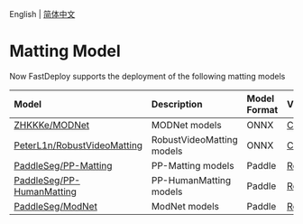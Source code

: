 English | [简体中文](README_CN.md)
# Matting Model

Now FastDeploy supports the deployment of the following matting models

| Model | Description | Model Format | Version |
| :--- | :--- | :------- | :--- |
| [ZHKKKe/MODNet](./modnet) | MODNet models | ONNX | [CommitID:28165a4](https://github.com/ZHKKKe/MODNet/commit/28165a4) |
| [PeterL1n/RobustVideoMatting](./rvm) | RobustVideoMatting models | ONNX | [CommitID:81a1093](https://github.com/PeterL1n/RobustVideoMatting/commit/81a1093) |
| [PaddleSeg/PP-Matting](./ppmatting) | PP-Matting models | Paddle | [Release/2.6](https://github.com/PaddlePaddle/PaddleSeg/tree/release/2.6/Matting) |
| [PaddleSeg/PP-HumanMatting](./ppmatting) | PP-HumanMatting models | Paddle | [Release/2.6](https://github.com/PaddlePaddle/PaddleSeg/tree/release/2.6/Matting) |
| [PaddleSeg/ModNet](./ppmatting) | ModNet models | Paddle | [Release/2.6](https://github.com/PaddlePaddle/PaddleSeg/tree/release/2.6/Matting) |
